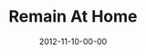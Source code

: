 ---
layout: message
category: message
series: "A Journey Home"
title: "Remain At Home"
date: 2012-11-10-00-00
message_id: 756
audio: "http://s3.amazonaws.com/crossroads-media/messages/audio/journeyhome_06.mp3"
audio-duration: "56:41"
program: "http://s3.amazonaws.com/crossroads-media/documents/11_10-11_12_HOMEProgram_LO.pdf"
description: "How is God moving you?
Remaining with God looks like living from His approval and continually experiencing His fatherhood."
video: "http://s3.amazonaws.com/crossroads-media/messages/video/journeyhome_06.mp4"
video-duration: "56:48"
video-image: "http://s3.amazonaws.com/crossroads-media/images/journeyhome_06_still.jpg"
explicit: false
---